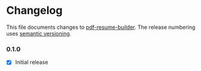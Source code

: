 # Changelog

This file documents changes to [pdf-resume-builder](https://github.com/rszamszur/pdf-resume-builder). The release numbering uses [semantic versioning](http://semver.org).

### 0.1.0

- [X] Initial release
